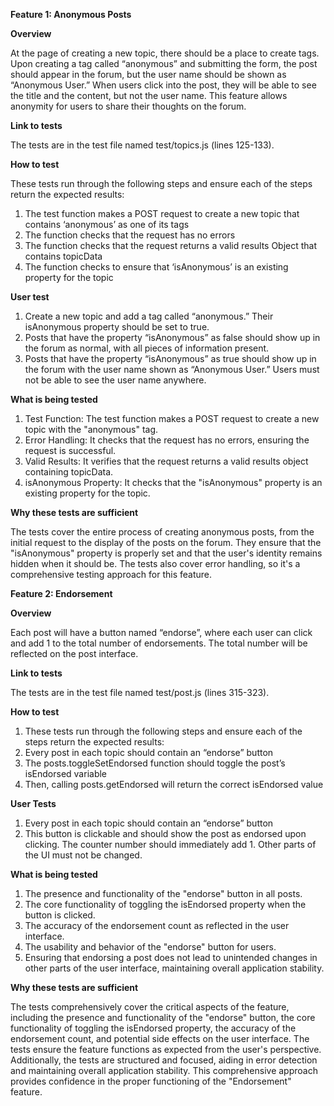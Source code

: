 **Feature 1: Anonymous Posts**

**Overview** 

At the page of creating a new topic, there should be a place to create tags. Upon creating a tag called “anonymous” and submitting the form, the post should appear in the forum, but the user name should be shown as “Anonymous User.” When users click into the post, they will be able to see the title and the content, but not the user name. This feature allows anonymity for users to share their thoughts on the forum.

**Link to tests** 

The tests are in the test file named test/topics.js (lines 125-133).

**How to test** 

These tests run through the following steps and ensure each of the steps return the expected results:
1. The test function makes a POST request to create a new topic that contains ‘anonymous’ as one of its tags
2. The function checks that the request has no errors
3. The function checks that the request returns a valid results Object that contains topicData
4. The function checks to ensure that ‘isAnonymous’ is an existing property for the topic

**User test**
1. Create a new topic and add a tag called “anonymous.” Their isAnonymous property should be set to true.
2. Posts that have the property “isAnonymous” as false should show up in the forum as normal, with all pieces of information present.
3. Posts that have the property “isAnonymous” as true should show up in the forum with the user name shown as “Anonymous User.” Users must not be able to see the user name anywhere.

**What is being tested** 
1. Test Function: The test function makes a POST request to create a new topic with the "anonymous" tag.
2. Error Handling: It checks that the request has no errors, ensuring the request is successful.
3. Valid Results: It verifies that the request returns a valid results object containing topicData.
4. isAnonymous Property: It checks that the "isAnonymous" property is an existing property for the topic.

**Why these tests are sufficient**

The tests cover the entire process of creating anonymous posts, from the initial request to the display of the posts on the forum. They ensure that the "isAnonymous" property is properly set and that the user's identity remains hidden when it should be. The tests also cover error handling, so it's a comprehensive testing approach for this feature.

**Feature 2: Endorsement**

**Overview**

Each post will have a button named “endorse”, where each user can click and add 1 to the total number of endorsements. The total number will be reflected on the post interface.

**Link to tests**

The tests are in the test file named test/post.js (lines 315-323). 

**How to test**
1. These tests run through the following steps and ensure each of the steps return the expected results:
2. Every post in each topic should contain an “endorse” button
3. The posts.toggleSetEndorsed function should toggle the post’s isEndorsed variable
4. Then, calling posts.getEndorsed will return the correct isEndorsed value

**User Tests**
1. Every post in each topic should contain an “endorse” button
2. This button is clickable and should show the post as endorsed upon clicking. The counter number should immediately add 1. Other parts of the UI must not be changed.

**What is being tested**
1. The presence and functionality of the "endorse" button in all posts.
2. The core functionality of toggling the isEndorsed property when the button is clicked.
3. The accuracy of the endorsement count as reflected in the user interface.
4. The usability and behavior of the "endorse" button for users.
5. Ensuring that endorsing a post does not lead to unintended changes in other parts of the user interface, maintaining overall application stability.

**Why these tests are sufficient**

The tests comprehensively cover the critical aspects of the feature, including the presence and functionality of the "endorse" button, the core functionality of toggling the isEndorsed property, the accuracy of the endorsement count, and potential side effects on the user interface. The tests ensure the feature functions as expected from the user's perspective. Additionally, the tests are structured and focused, aiding in error detection and maintaining overall application stability. This comprehensive approach provides confidence in the proper functioning of the "Endorsement" feature.


